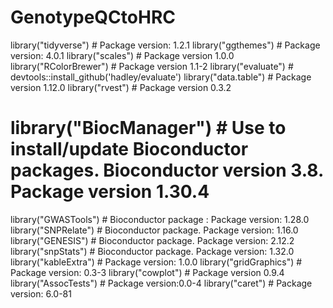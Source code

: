 # GenotypeQCtoHRC

library("tidyverse") # Package version: 1.2.1
library("ggthemes") # Package version: 4.0.1
library("scales") # Package version 1.0.0
library("RColorBrewer") # Package version 1.1-2
library("evaluate") # devtools::install_github('hadley/evaluate')
library("data.table") # Package version 1.12.0
library("rvest") # Package version 0.3.2
# library("BiocManager") # Use to install/update Bioconductor packages. Bioconductor version 3.8. Package version 1.30.4
library("GWASTools") # Bioconductor package : Package version: 1.28.0
library("SNPRelate") # Bioconductor package. Package version: 1.16.0
library("GENESIS") # Bioconductor package. Package version: 2.12.2
library("snpStats") # Bioconductor package. Package version: 1.32.0
library("kableExtra") # Package version: 1.0.0
library("gridGraphics") # Package version: 0.3-3
library("cowplot") # Package version 0.9.4
library("AssocTests") # Package version:0.0-4 
library("caret") # Package version: 6.0-81

